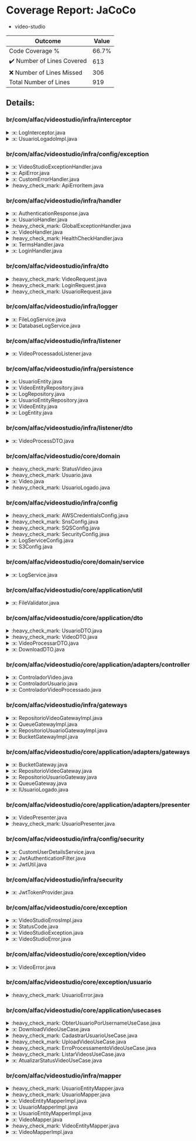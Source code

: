 
# Coverage Report: JaCoCo

* video-studio
      
      
| Outcome                 | Value                                                               |
|-------------------------|---------------------------------------------------------------------|
| Code Coverage %         | 66.7%               |
| :heavy_check_mark: Number of Lines Covered | 613    |
| :x: Number of Lines Missed  | 306     |
| Total Number of Lines   | 919     |


## Details:

    
### br/com/alfac/videostudio/infra/interceptor

<details>
    <summary>
:x: LogInterceptor.java
    </summary>

        
#### Lines Missed:
        
- Line #30
```
        } catch (Exception e) {
```
- Line #32
```
        }
```
</details>

    

<details>
    <summary>
:x: UsuarioLogadoImpl.java
    </summary>

        
#### Lines Missed:
        
- Line #22
```
    }
```
</details>

    
### br/com/alfac/videostudio/infra/config/exception

<details>
    <summary>
:x: VideoStudioExceptionHandler.java
    </summary>

        
#### Lines Missed:
        
</details>

    

<details>
    <summary>
:x: ApiError.java
    </summary>

        
#### Lines Missed:
        
</details>

    

<details>
    <summary>
:x: CustomErrorHandler.java
    </summary>

        
#### Lines Missed:
        
- Line #15
```
    }
```
</details>

    

<details>
    <summary>
:heavy_check_mark: ApiErrorItem.java
    </summary>

        
#### All Lines Covered!
        
</details>

    
### br/com/alfac/videostudio/infra/handler

<details>
    <summary>
:x: AuthenticationResponse.java
    </summary>

        
#### Lines Missed:
        
- Line #8
```
    }
```
- Line #16
```
    }
```
</details>

    

<details>
    <summary>
:x: UsuarioHandler.java
    </summary>

        
#### Lines Missed:
        
</details>

    

<details>
    <summary>
:heavy_check_mark: GlobalExceptionHandler.java
    </summary>

        
#### All Lines Covered!
        
</details>

    

<details>
    <summary>
:x: VideoHandler.java
    </summary>

        
#### Lines Missed:
        
- Line #67
```
                file.getBytes());
```
</details>

    

<details>
    <summary>
:heavy_check_mark: HealthCheckHandler.java
    </summary>

        
#### All Lines Covered!
        
</details>

    

<details>
    <summary>
:x: TermsHandler.java
    </summary>

        
#### Lines Missed:
        
- Line #48
```
        } catch (IOException e) {
```
</details>

    

<details>
    <summary>
:x: LoginHandler.java
    </summary>

        
#### Lines Missed:
        
- Line #64
```
        } catch (AuthenticationException e) {
```
- Line #66
```
        }
```
</details>

    
### br/com/alfac/videostudio/infra/dto

<details>
    <summary>
:heavy_check_mark: VideoRequest.java
    </summary>

        
#### All Lines Covered!
        
</details>

    

<details>
    <summary>
:heavy_check_mark: LoginRequest.java
    </summary>

        
#### All Lines Covered!
        
</details>

    

<details>
    <summary>
:heavy_check_mark: UsuarioRequest.java
    </summary>

        
#### All Lines Covered!
        
</details>

    
### br/com/alfac/videostudio/infra/logger

<details>
    <summary>
:x: FileLogService.java
    </summary>

        
#### Lines Missed:
        
- Line #21
```
        } catch (IOException e) {
```
</details>

    

<details>
    <summary>
:x: DatabaseLogService.java
    </summary>

        
#### Lines Missed:
        
- Line #24
```
    }
```
</details>

    
### br/com/alfac/videostudio/infra/listener

<details>
    <summary>
:x: VideoProcessadoListener.java
    </summary>

        
#### Lines Missed:
        
- Line #27
```
        } catch (SqsException e) {
```
- Line #29
```
        }
```
- Line #31
```
    }
```
</details>

    
### br/com/alfac/videostudio/infra/persistence

<details>
    <summary>
:x: UsuarioEntity.java
    </summary>

        
#### Lines Missed:
        
- Line #77
```
    }
```
- Line #83
```
    }
```
</details>

    

<details>
    <summary>
:x: VideoEntityRepository.java
    </summary>

        
</details>

    

<details>
    <summary>
:x: LogRepository.java
    </summary>

        
</details>

    

<details>
    <summary>
:x: UsuarioEntityRepository.java
    </summary>

        
</details>

    

<details>
    <summary>
:x: VideoEntity.java
    </summary>

        
#### Lines Missed:
        
- Line #86
```
    }
```
- Line #94
```
    }
```
- Line #100
```
    }
```
- Line #105
```
    }
```
</details>

    

<details>
    <summary>
:x: LogEntity.java
    </summary>

        
#### Lines Missed:
        
- Line #32
```
    }
```
- Line #37
```
    }
```
- Line #49
```
    }
```
- Line #57
```
    }
```
- Line #65
```
    }
```
- Line #70
```
    }
```
</details>

    
### br/com/alfac/videostudio/infra/listener/dto

<details>
    <summary>
:x: VideoProcessDTO.java
    </summary>

        
#### Lines Missed:
        
</details>

    
### br/com/alfac/videostudio/core/domain

<details>
    <summary>
:heavy_check_mark: StatusVideo.java
    </summary>

        
#### All Lines Covered!
        
</details>

    

<details>
    <summary>
:heavy_check_mark: Usuario.java
    </summary>

        
#### All Lines Covered!
        
</details>

    

<details>
    <summary>
:x: Video.java
    </summary>

        
#### Lines Missed:
        
- Line #67
```
    }
```
</details>

    

<details>
    <summary>
:heavy_check_mark: UsuarioLogado.java
    </summary>

        
#### All Lines Covered!
        
</details>

    
### br/com/alfac/videostudio/infra/config

<details>
    <summary>
:heavy_check_mark: AWSCredentialsConfig.java
    </summary>

        
#### All Lines Covered!
        
</details>

    

<details>
    <summary>
:heavy_check_mark: SnsConfig.java
    </summary>

        
#### All Lines Covered!
        
</details>

    

<details>
    <summary>
:heavy_check_mark: SQSConfig.java
    </summary>

        
#### All Lines Covered!
        
</details>

    

<details>
    <summary>
:heavy_check_mark: SecurityConfig.java
    </summary>

        
#### All Lines Covered!
        
</details>

    

<details>
    <summary>
:x: LogServiceConfig.java
    </summary>

        
#### Lines Missed:
        
</details>

    

<details>
    <summary>
:x: S3Config.java
    </summary>

        
#### Lines Missed:
        
- Line #73
```
                .build();
```
- Line #82
```
                .build();
```
</details>

    
### br/com/alfac/videostudio/core/domain/service

<details>
    <summary>
:x: LogService.java
    </summary>

        
</details>

    
### br/com/alfac/videostudio/core/application/util

<details>
    <summary>
:x: FileValidator.java
    </summary>

        
#### Lines Missed:
        
- Line #27
```
        } catch (Exception e) {
```
</details>

    
### br/com/alfac/videostudio/core/application/dto

<details>
    <summary>
:heavy_check_mark: UsuarioDTO.java
    </summary>

        
#### All Lines Covered!
        
</details>

    

<details>
    <summary>
:heavy_check_mark: VideoDTO.java
    </summary>

        
#### All Lines Covered!
        
</details>

    

<details>
    <summary>
:x: VideoProcessarDTO.java
    </summary>

        
#### Lines Missed:
        
</details>

    

<details>
    <summary>
:x: DownloadDTO.java
    </summary>

        
#### Lines Missed:
        
</details>

    
### br/com/alfac/videostudio/core/application/adapters/controller

<details>
    <summary>
:x: ControladorVideo.java
    </summary>

        
#### Lines Missed:
        
</details>

    

<details>
    <summary>
:x: ControladorUsuario.java
    </summary>

        
#### Lines Missed:
        
</details>

    

<details>
    <summary>
:x: ControladorVideoProcessado.java
    </summary>

        
#### Lines Missed:
        
- Line #23
```
                break;
```
- Line #29
```
    }
```
</details>

    
### br/com/alfac/videostudio/infra/gateways

<details>
    <summary>
:x: RepositorioVideoGatewayImpl.java
    </summary>

        
#### Lines Missed:
        
- Line #71
```
        });
```
- Line #72
```
    }
```
</details>

    

<details>
    <summary>
:x: QueueGatewayImpl.java
    </summary>

        
#### Lines Missed:
        
- Line #24
```
                    .messageBody(message)
```
- Line #28
```
        } catch (SqsException e) {
```
- Line #30
```
        }
```
- Line #31
```
    }
```
</details>

    

<details>
    <summary>
:x: RepositorioUsuarioGatewayImpl.java
    </summary>

        
#### Lines Missed:
        
</details>

    

<details>
    <summary>
:x: BucketGatewayImpl.java
    </summary>

        
#### Lines Missed:
        
- Line #37
```
                    .key(objectKey)
```
- Line #42
```
                    .getObjectRequest(getObjectRequest)
```
- Line #55
```
                .key(key)
```
- Line #59
```
    }
```
- Line #65
```
                    .key(fileName)
```
- Line #71
```
        } catch (S3Exception e) {
```
</details>

    
### br/com/alfac/videostudio/core/application/adapters/gateways

<details>
    <summary>
:x: BucketGateway.java
    </summary>

        
</details>

    

<details>
    <summary>
:x: RepositorioVideoGateway.java
    </summary>

        
</details>

    

<details>
    <summary>
:x: RepositorioUsuarioGateway.java
    </summary>

        
</details>

    

<details>
    <summary>
:x: QueueGateway.java
    </summary>

        
</details>

    

<details>
    <summary>
:x: IUsuarioLogado.java
    </summary>

        
</details>

    
### br/com/alfac/videostudio/core/application/adapters/presenter

<details>
    <summary>
:x: VideoPresenter.java
    </summary>

        
#### Lines Missed:
        
</details>

    

<details>
    <summary>
:heavy_check_mark: UsuarioPresenter.java
    </summary>

        
#### All Lines Covered!
        
</details>

    
### br/com/alfac/videostudio/infra/config/security

<details>
    <summary>
:x: CustomUserDetailsService.java
    </summary>

        
#### Lines Missed:
        
</details>

    

<details>
    <summary>
:x: JwtAuthenticationFilter.java
    </summary>

        
#### Lines Missed:
        
- Line #60
```
                });
```
- Line #68
```
    }
```
</details>

    

<details>
    <summary>
:x: JwtUtil.java
    </summary>

        
#### Lines Missed:
        
- Line #39
```
                .parseClaimsJws(token)
```
- Line #58
```
                .signWith(secretKey)
```
- Line #59
```
                .compact();
```
</details>

    
### br/com/alfac/videostudio/infra/security

<details>
    <summary>
:x: JwtTokenProvider.java
    </summary>

        
#### Lines Missed:
        
- Line #24
```
                .sign(algorithm);
```
- Line #38
```
        } catch (Exception e) {
```
- Line #48
```
                .verify(token);
```
</details>

    
### br/com/alfac/videostudio/core/exception

<details>
    <summary>
:x: VideoStudioErrosImpl.java
    </summary>

        
#### Lines Missed:
        
</details>

    

<details>
    <summary>
:x: StatusCode.java
    </summary>

        
#### Lines Missed:
        
</details>

    

<details>
    <summary>
:x: VideoStudioException.java
    </summary>

        
#### Lines Missed:
        
- Line #14
```
    }
```
- Line #26
```
    }
```
- Line #31
```
    }
```
- Line #38
```
    }
```
- Line #44
```
    }
```
- Line #50
```
    }
```
</details>

    

<details>
    <summary>
:x: VideoStudioError.java
    </summary>

        
</details>

    
### br/com/alfac/videostudio/core/exception/video

<details>
    <summary>
:x: VideoError.java
    </summary>

        
#### Lines Missed:
        
- Line #19
```
    }
```
</details>

    
### br/com/alfac/videostudio/core/exception/usuario

<details>
    <summary>
:heavy_check_mark: UsuarioError.java
    </summary>

        
#### All Lines Covered!
        
</details>

    
### br/com/alfac/videostudio/core/application/usecases

<details>
    <summary>
:heavy_check_mark: ObterUsuarioPorUsernameUseCase.java
    </summary>

        
#### All Lines Covered!
        
</details>

    

<details>
    <summary>
:x: DownloadVideoUseCase.java
    </summary>

        
#### Lines Missed:
        
</details>

    

<details>
    <summary>
:heavy_check_mark: CadastrarUsuarioUseCase.java
    </summary>

        
#### All Lines Covered!
        
</details>

    

<details>
    <summary>
:heavy_check_mark: UploadVideoUseCase.java
    </summary>

        
#### All Lines Covered!
        
</details>

    

<details>
    <summary>
:heavy_check_mark: ErroProcessamentoVideoUseCase.java
    </summary>

        
#### All Lines Covered!
        
</details>

    

<details>
    <summary>
:heavy_check_mark: ListarVideosUseCase.java
    </summary>

        
#### All Lines Covered!
        
</details>

    

<details>
    <summary>
:x: AtualizarStatusVideoUseCase.java
    </summary>

        
#### Lines Missed:
        
- Line #30
```
    }
```
</details>

    
### br/com/alfac/videostudio/infra/mapper

<details>
    <summary>
:heavy_check_mark: UsuarioEntityMapper.java
    </summary>

        
#### All Lines Covered!
        
</details>

    

<details>
    <summary>
:heavy_check_mark: UsuarioMapper.java
    </summary>

        
#### All Lines Covered!
        
</details>

    

<details>
    <summary>
:x: VideoEntityMapperImpl.java
    </summary>

        
#### Lines Missed:
        
</details>

    

<details>
    <summary>
:x: UsuarioMapperImpl.java
    </summary>

        
#### Lines Missed:
        
</details>

    

<details>
    <summary>
:x: UsuarioEntityMapperImpl.java
    </summary>

        
#### Lines Missed:
        
</details>

    

<details>
    <summary>
:x: VideoMapper.java
    </summary>

        
#### Lines Missed:
        
</details>

    

<details>
    <summary>
:heavy_check_mark: VideoEntityMapper.java
    </summary>

        
#### All Lines Covered!
        
</details>

    

<details>
    <summary>
:x: VideoMapperImpl.java
    </summary>

        
#### Lines Missed:
        
</details>

    
